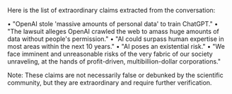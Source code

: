 Here is the list of extraordinary claims extracted from the conversation:

• "OpenAI stole 'massive amounts of personal data' to train ChatGPT." 
• "The lawsuit alleges OpenAI crawled the web to amass huge amounts of data without people's permission."
• "AI could surpass human expertise in most areas within the next 10 years." 
• "AI poses an existential risk."
• "We face imminent and unreasonable risks of the very fabric of our society unraveling, at the hands of profit-driven, multibillion-dollar corporations."

Note: These claims are not necessarily false or debunked by the scientific community, but they are extraordinary and require further verification.
